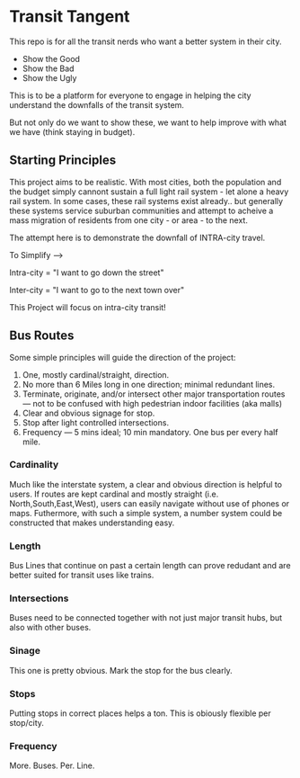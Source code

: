# Transit Tangent

This repo is for all the transit nerds who want a better system in their city. 

- Show the Good
- Show the Bad 
- Show the Ugly

This is to be a platform for everyone to engage in helping the city understand the downfalls of the transit system.

But not only do we want to show these, we want to help improve with what we have (think staying in budget).

## Starting Principles 

This project aims to be realistic. With most cities, both the population and the budget simply cannont sustain a full light rail system - let alone a heavy rail system. In some cases, these rail systems exist already.. but generally these systems service suburban communities and attempt to acheive a mass migration of residents from one city - or area - to the next. 

The attempt here is to demonstrate the downfall of INTRA-city travel. 

To Simplify --> 

Intra-city = "I want to go down the street"

Inter-city = "I want to go to the next town over"

This Project will focus on intra-city transit! 

## Bus Routes

Some simple principles will guide the direction of the project:

1. One, mostly cardinal/straight, direction. 
2. No more than 6 Miles long in one direction; minimal redundant lines. 
3. Terminate, originate, and/or intersect other major transportation routes — not to be confused with high pedestrian indoor facilities (aka malls)
4. Clear and obvious signage for stop.
5. Stop after light controlled intersections.
6. Frequency — 5 mins ideal; 10 min mandatory. One bus per every half mile. 



### Cardinality 

Much like the interstate system, a clear and obvious direction is helpful to users. If routes are kept cardinal and mostly straight (i.e. North,South,East,West), users can easily navigate without use of phones or maps. Futhermore, with such a simple system, a number system could be constructed that makes understanding easy. 

### Length

Bus Lines that continue on past a certain length can prove redudant and are better suited for transit uses like trains. 

### Intersections

Buses need to be connected together with not just major transit hubs, but also with other buses. 

### Sinage 

This one is pretty obvious. Mark the stop for the bus clearly. 

### Stops

Putting stops in correct places helps a ton. This is obiously flexible per stop/city.

### Frequency

More. Buses. Per. Line.
